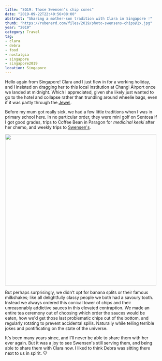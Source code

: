 ```yaml
---
title: "SG19: Those Swensen’s chip cones"
date: "2019-09-22T22:40:56+08:00"
abstract: "Sharing a mother-son tradition with Clara in Singapore ♡"
thumb: "https://rubenerd.com/files/2019/photo-swensens-chips@1x.jpg"
year: "2019"
category: Travel
tag:
- clara
- debra
- food
- nostalgia
- singapore
- singapore2019
location: Singapore
---
```

Hello again from Singapore! Clara and I just flew in for a working holiday, and I insisted on dragging her to this local institution at Changi Airport once we landed at midnight. Which I appreciated, given she likely just wanted to go to the hotel and collapse rather than trundling around wheelie bags, even if it was partly through the [Jewel](https://www.instagram.com/p/B2tTBmNA2hu/).

Before my mum got really sick, we had a few little traditions when I was in primary school here. In no particular order, they were mini golf on Sentosa if I got good grades, trips to Coffee Bean in Paragon for *medicinal keeki* after her chemo, and weekly trips to [Swensen's](https://www.swensens.com.sg/).

<p><img src="https://rubenerd.com/files/2019/photo-swensens-chips@1x.jpg" srcset="https://rubenerd.com/files/2019/photo-swensens-chips@1x.jpg 1x, https://rubenerd.com/files/2019/photo-swensens-chips@2x.jpg 2x" alt="" style="width:500px" /></p>

But perhaps surprisingly, we didn't opt for banana splits or their famous milkshakes; like all delightfully classy people we both had a savoury tooth.  Instead we always ordered this conical tower of chips and their unreasonably addictive sauces in this elevated contraption. We made an entire tea ceremony out of choosing which order the sauces would be eaten, how we'd get those last problematic chips out of the bottom, and regularly rotating to prevent accidental spills. Naturally while telling terrible jokes and pontificating on the state of the universe.

It's been many years since, and I'll never be able to share them with her ever again. But it was a joy to see Swensen's still serving them, and being able to share them with Clara now. I liked to think Debra was sitting there next to us in spirit. ♡

